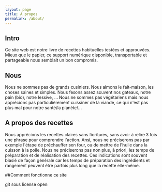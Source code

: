 ```yaml
---
layout: page
title: À propos
permalink: /about/
---
```

## Intro 

Ce site web est notre livre de recettes habituelles testées et approuvées.
Mieux que le papier, ce support numérique disponible, transportable et partageable nous semblait un bon compromis.

## Nous  

Nous ne sommes pas de grands cusiniers.
Nous aimons le fait-maison, les choses saines et simples.
Nous fesons assez souvent nos gateaux, notre pain (bio), notre lessive, ...
Nous ne sommes pas végétariens mais nous apprécions pas particulièrement cuissiner de la viande, ce qui n'est pas plus mal pour notre santé/la planète/...

## A propos des recettes

Nous apprécions les recettes claires sans fioritures, sans avoir à relire 3 fois une phrase pour comprendre l'action. 
Ansi, nous ne préciserons pas par exemple l'étape de préchauffer son four, ou de mettre de l'huile dans la cuisson à la poile.
Nous ne préciserons pas non plus, à priori, les temps de préparation et de réalisation des recettes. 
Ces indications sont souvent biasié de façon générale car les temps de préparation des ingrédients et rangement peuvent être parfois plus long que la recette elle-même.

##Comment fonctionne ce site 

git 
sous license open 
